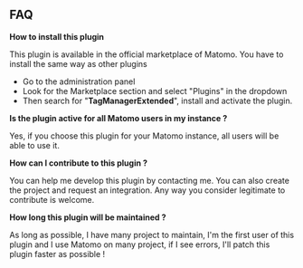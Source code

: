 ## FAQ

__How to install this plugin__

This plugin is available in the official marketplace of Matomo. You have to install the same way as other plugins
- Go to the administration panel
- Look for the Marketplace section and select "Plugins" in the dropdown
- Then search for "**TagManagerExtended**", install and activate the plugin.

__Is the plugin active for all Matomo users in my instance ?__

Yes, if you choose this plugin for your Matomo instance, all users will be able to use it.

__How can I contribute to this plugin ?__

You can help me develop this plugin by contacting me. You can also create the project and request an integration. Any way you consider legitimate to contribute is welcome.

__How long this plugin will be maintained ?__

As long as possible, I have many project to maintain, I'm the first user of this plugin and I use Matomo on many project, if I see errors, I'll patch this plugin faster as possible !